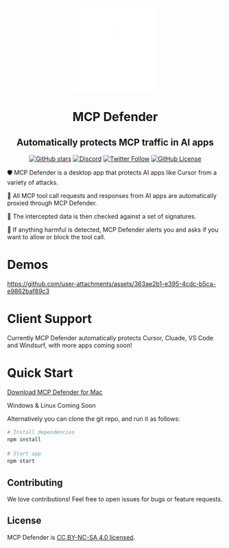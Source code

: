 <p align="center">
  <picture>
    <source media="(prefers-color-scheme: dark)" srcset="./src/assets/white_knight_icon.png">
    <source media="(prefers-color-scheme: light)" srcset="./src/assets/black_knight_icon.png">
    <img alt="Shows a black knight in light color mode and a white knight one in dark color mode." src="./src/assets/white_knight_icon.png" width="200" height="200">
  </picture>
</p>

<h1 align="center">MCP Defender</h1>
<h2 align="center">Automatically protects MCP traffic in AI apps</h2>

<p align="center">
  <a href="https://github.com/MCP-Defender/MCP-Defender"><img src="https://img.shields.io/github/stars/MCP-Defender/MCP-Defender?style=social" alt="GitHub stars"></a>
  <a href="https://discord.gg/SqXz6RGU"><img src="https://img.shields.io/discord/1376849284884074526?color=7289DA&label=Discord&logo=discord&logoColor=white" alt="Discord"></a>
  <a href="https://x.com/mcp_defender"><img src="https://img.shields.io/twitter/follow/mcp_defender?style=social" alt="Twitter Follow"></a>
  <a href="LICENSE"><img src="https://img.shields.io/github/license/MCP-Defender/MCP-Defender" alt="GitHub License"></a>
</p>



🛡️  MCP Defender is a desktop app that protects AI apps like Cursor from a variety of attacks.

🚦 All MCP tool call requests and responses from AI apps are automatically proxied through MCP Defender.

🔎  The intercepted data is then checked against a set of signatures.

🔐  If anything harmful is detected, MCP Defender alerts you and asks if you want to allow or block the tool call.

# Demos
https://github.com/user-attachments/assets/363ae2b1-e395-4cdc-b5ca-e9862baf89c3




# Client Support

Currently MCP Defender automatically protects Cursor, Cluade, VS Code and Windsurf, with more apps coming soon!

# Quick Start

[Download MCP Defender for Mac](https://github.com/MCP-Defender/MCP-Defender/releases/latest)

Windows & Linux Coming Soon

Alternatively you can clone the git repo, and run it as follows:

```bash
# Install dependencies
npm install

# Start app
npm start
```

## Contributing

We love contributions! Feel free to open issues for bugs or feature requests.

## License

MCP Defender is [CC BY-NC-SA 4.0 licensed](LICENSE.txt).
